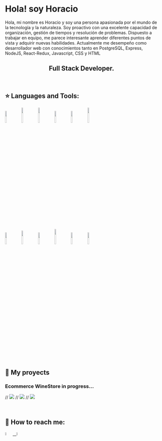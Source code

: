 # Hola! soy Horacio

Hola, mi nombre es Horacio y soy una persona apasionada por el mundo de la tecnología y la naturaleza. Soy proactivo con una excelente capacidad de organización, gestión de tiempos y resolución de problemas. Dispuesto a trabajar en equipo, me parece interesante aprender diferentes puntos de vista y adquirir nuevas habilidades. Actualmente me desempeño como desarrollador web con conocimientos tanto en PostgreSQL, Express, NodeJS, React-Redux, Javascript, CSS y HTML


<h2 align="center">
Full Stack Developer.
</h2>

&nbsp;&nbsp;


## :star: Languages and Tools:

<p>
  <code><img width="10%" src="https://www.vectorlogo.zone/logos/w3_html5/w3_html5-ar21.svg"></code>
  <code><img width="10%" height="50px" src="https://github.com/WanCirone/wancirone/blob/main/logos/1200px-Devicon-css3-plain.svg.png"></code>
  <code><img width="10%" height="50px" src="https://github.com/WanCirone/wancirone/blob/main/logos/javascript-1.svg"></code>
  <code><img width="10%" src="https://www.vectorlogo.zone/logos/git-scm/git-scm-ar21.svg"></code>
  <code><img width="10%" src="https://www.vectorlogo.zone/logos/getbootstrap/getbootstrap-ar21.svg"></code>
  <code><img width="10%" height="50px" src="https://github.com/WanCirone/wancirone/blob/main/logos/material-ui-1.svg"></code>
  <br />
  <code><img width="10%" src="https://www.vectorlogo.zone/logos/reactjs/reactjs-ar21.svg"></code>
  <code><img width="10%" height="45" src="https://cdn.worldvectorlogo.com/logos/redux.svg"></code>
  <code><img width="10%" src="https://www.vectorlogo.zone/logos/nodejs/nodejs-ar21.svg"></code>
  <code><img  width="10%" height="50px" src="https://github.com/WanCirone/wancirone/blob/main/logos/expressjs.svg"></code>
  <code><img width="10%" src="https://www.vectorlogo.zone/logos/postgresql/postgresql-ar21.svg"></code>
  <code><img width="10%" src="https://www.vectorlogo.zone/logos/sequelizejs/sequelizejs-ar21.svg"></code>
  <br />
</p>

&nbsp;

## :pushpin: My proyects


<h3>Ecommerce WineStore in progress...</h3>
<p>
//  <a><img src="https://github.com/WanCirone/wancirone/blob/main/images/pedidotopia/tabla.jpg"></a>
//  <a><img src="https://github.com/WanCirone/wancirone/blob/main/images/pedidotopia/nuevoprod.png"></a>
//  <a><img src="https://github.com/WanCirone/wancirone/blob/main/images/pedidotopia/imagen.png"></a>
</p> 
&nbsp;

## :paperclip: How to reach me:
<span >
<a href="https://www.linkedin.com/in/horacio-demaio/" ><img width="5%" src="https://github.com/WanCirone/wancirone/blob/main/logos/linkedin-icon.png"> &nbsp;
<a href="mailto:fede.contegrand@gmail.com" ><img width="5%" src="https://github.com/WanCirone/wancirone/blob/main/logos/gmail-icon%20green.png">
</span>

